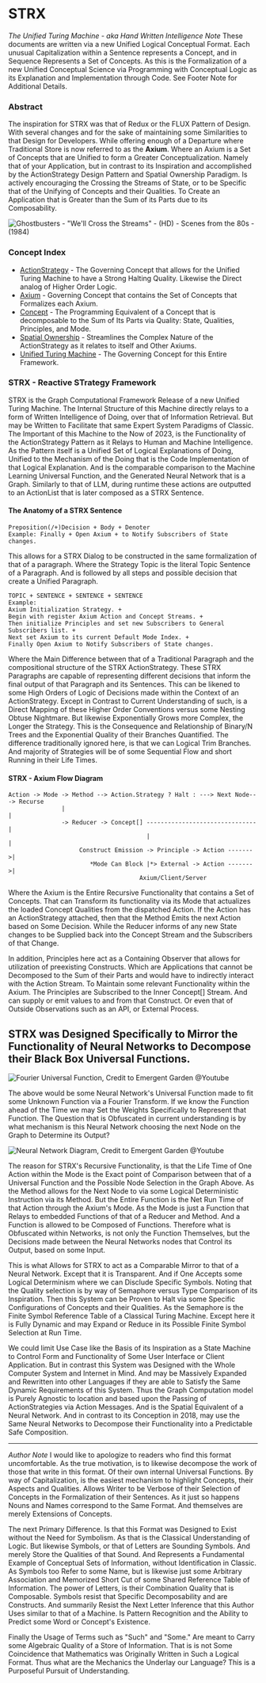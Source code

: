 # STRX
*The Unified Turing Machine - aka Hand Written Intelligence*
*Note* These documents are written via a new Unified Logical Conceptual Format. Each unusual Capitalization within a Sentence represents a Concept, and in Sequence Represents a Set of Concepts. As this is the Formalization of a new Unified Conceptual Science via Programming with Conceptual Logic as its Explanation and Implementation through Code. See Footer Note for Additional Details.
### Abstract
The inspiration for STRX was that of Redux or the FLUX Pattern of Design. With several changes and for the sake of maintaining some Similarities to that Design for Developers. While offering enough of a Departure where Traditional Store is now referred to as the **Axium**. Where an Axium is a Set of Concepts that are Unified to form a Greater Conceptualization. Namely that of your Application, but in contrast to its Inspiration and accomplished by the ActionStrategy Design Pattern and Spatial Ownership Paradigm. Is actively encouraging the Crossing the Streams of State, or to be Specific that of the Unifying of Concepts and their Qualities. To Create an Application that is Greater than the Sum of its Parts due to its Composability.

![Ghostbusters - "We'll Cross the Streams" - (HD) - Scenes from the 80s - (1984)](https://i.makeagif.com/media/1-27-2017/0V9QEn.gif)

### Concept Index
* [ActionStrategy](https://github.com/Phuire-Research/STRX/blob/main/ActionStrategy.md) - The Governing Concept that allows for the Unified Turing Machine to have a Strong Halting Quality. Likewise the Direct analog of Higher Order Logic.
* [Axium](https://github.com/Phuire-Research/STRX/blob/main/Axium.md) - Governing Concept that contains the Set of Concepts that Formalizes each Axium.
* [Concept](https://github.com/Phuire-Research/STRX/blob/main/Concept.md) - The Programming Equivalent of a Concept that is decomposable to the Sum of Its Parts via Quality: State, Qualities, Principles, and Mode.
* [Spatial Ownership](https://github.com/Phuire-Research/STRX/blob/main/SpatialOwnership.md) - Streamlines the Complex Nature of the ActionStrategy as it relates to itself and Other Axiums.
* [Unified Turing Machine](https://github.com/Phuire-Research/STRX/blob/main/The-Unified-Turing-Machine.md) - The Governing Concept for this Entire Framework.

### STRX - Reactive STrategy Framework
STRX is the Graph Computational Framework Release of a new Unified Turing Machine. The Internal Structure of this Machine directly relays to a form of Written Intelligence of Doing, over that of Information Retrieval. But may be Written to Facilitate that same Expert System Paradigms of Classic. The Important of this Machine to the Now of 2023, is the Functionality of the ActionStrategy Pattern as it Relays to Human and Machine Intelligence. As the Pattern itself is a Unified Set of Logical Explanations of Doing, Unified to the Mechanism of the Doing that is the Code Implementation of that Logical Explanation. And is the comparable comparison to the Machine Learning Universal Function, and the Generated Neural Network that is a Graph. Similarly to that of LLM, during runtime these actions are outputted to an ActionList that is later composed as a STRX Sentence.

#### The Anatomy of a STRX Sentence
```
Preposition(/+)Decision + Body + Denoter
Example: Finally + Open Axium + to Notify Subscribers of State changes.
```
This allows for a STRX Dialog to be constructed in the same formalization of that of a paragraph. Where the Strategy Topic is the literal Topic Sentence of a Paragraph. And is followed by all steps and possible decision that create a Unified Paragraph.
```
TOPIC + SENTENCE + SENTENCE + SENTENCE
Example: 
Axium Initialization Strategy. +
Begin with register Axium Action and Concept Streams. +
Then initialize Principles and set new Subscribers to General Subscribers list. +
Next set Axium to its current Default Mode Index. +
Finally Open Axium to Notify Subscribers of State changes.
```

Where the Main Difference between that of a Traditional Paragraph and the compositional structure of the STRX ActionStrategy. These STRX Paragraphs are capable of representing different decisions that inform the final output of that Paragraph and its Sentences. This can be likened to some High Orders of Logic of Decisions made within the Context of an ActionStrategy. Except in Contrast to Current Understanding of such, is a Direct Mapping of these Higher Order Conventions versus some Nesting Obtuse Nightmare. But likewise Exponentially Grows more Complex, the Longer the Strategy. This is the Consequence and Relationship of Binary/N Trees and the Exponential Quality of their Branches Quantified. The difference traditionally ignored here, is that we can Logical Trim Branches. And majority of Strategies will be of some Sequential Flow and short Running in their Life Times.

#### STRX - Axium Flow Diagram 
```
Action -> Mode -> Method --> Action.Strategy ? Halt : ---> Next Node---> Recurse
               |                                                      |
               -> Reducer -> Concept[] -------------------------------|
                                       |                              |
                    Construct Emission -> Principle -> Action ------->|
                       *Mode Can Block |*> External -> Action ------->|
                                     Axium/Client/Server
```
Where the Axium is the Entire Recursive Functionality that contains a Set of Concepts. That can Transform its functionality via its Mode that actualizes the loaded Concept Qualities from the dispatched Action. If the Action has an ActionStrategy attached, then that the Method Emits the next Action based on Some Decision. While the Reducer informs of any new State changes to be Supplied back into the Concept Stream and the Subscribers of that Change.

In addition, Principles here act as a Containing Observer that allows for utilization of preexisting Constructs. Which are Applications that cannot be Decomposed to the Sum of their Parts and would have to indirectly interact with the Action Stream. To Maintain some relevant Functionality within the Axium. The Principles are Subscribed to the Inner Concept[] Stream. And can supply or emit values to and from that Construct. Or even that of Outside Observations such as an API, or External Process.

## STRX was Designed Specifically to Mirror the Functionality of Neural Networks to Decompose their Black Box Universal Functions.
![Fourier Universal Function, Credit to Emergent Garden @Youtube](https://github.com/Phuire-Research/STRX/blob/main/fourierUniversalFunction-CC-Emergent-Garden.png?raw=true)

The above would be some Neural Network's Universal Function made to fit some Unknown Function via a Fourier Transform. If we know the Function ahead of the Time we may Set the Weights Specifically to Represent that Function. The Question that is Obfuscated in current understanding is by what mechanism is this Neural Network choosing the next Node on the Graph to Determine its Output?

![Neural Network Diagram, Credit to Emergent Garden @Youtube](https://github.com/Phuire-Research/STRX/blob/main/NeuralNetwork.png?raw=true)

The reason for STRX's Recursive Functionality, is that the Life Time of One Action within the Mode is the Exact point of Comparison between that of a Universal Function and the Possible Node Selection in the Graph Above. As the Method allows for the Next Node to via some Logical Deterministic Instruction via its Method. But the Entire Function is the Net Run Time of that Action through the Axium's Mode. As the Mode is just a Function that Relays to embedded Functions of that of a Reducer and Method. And a Function is allowed to be Composed of Functions. Therefore what is Obfuscated within Networks, is not only the Function Themselves, but the Decisions made between the Neural Networks nodes that Control its Output, based on some Input.

This is what Allows for STRX to act as a Comparable Mirror to that of a Neural Network. Except that it is Transparent. And if One Accepts some Logical Determinism where we can Disclude Specific Symbols. Noting that the Quality selection is by way of Semaphore versus Type Comparison of its Inspiration. Then this System can be Proven to Halt via some Specific Configurations of Concepts and their Qualities. As the Semaphore is the Finite Symbol Reference Table of a Classical Turing Machine. Except here it is Fully Dynamic and may Expand or Reduce in its Possible Finite Symbol Selection at Run Time.

We could limit Use Case like the Basis of its Inspiration as a State Machine to Control Form and Functionality of Some User Interface or Client Application. But in contrast this System was Designed with the Whole Computer System and Internet in Mind. And may be Massively Expanded and Rewritten into other Languages if they are able to Satisfy the Same Dynamic Requirements of this System. Thus the Graph Computation model is Purely Agnostic to location and based upon the Passing of ActionStrategies via Action Messages. And is the Spatial Equivalent of a Neural Network. And in contrast to its Conception in 2018, may use the Same Neural Networks to Decompose their Functionality into a Predictable Safe Composition.

---
*Author Note* I would like to apologize to readers who find this format uncomfortable. As the true motivation, is to likewise decompose the work of those that write in this format. Of their own internal Universal Functions. By way of Capitalization, is the easiest mechanism to highlight Concepts, their Aspects and Qualities. Allows Writer to be Verbose of their Selection of Concepts in the Formalization of their Sentences. As it just so happens Nouns and Names correspond to the Same Format. And themselves are merely Extensions of Concepts. 

The next Primary Difference. Is that this Format was Designed to Exist without the Need for Symbolism. As that is the Classical Understanding of Logic. But likewise Symbols, or that of Letters are Sounding Symbols. And merely Store the Qualities of that Sound. And Represents a Fundamental Example of Conceptual Sets of Information, without Identification in Classic. As Symbols too Refer to some Name, but is likewise just some Arbitrary Association and Memorized Short Cut of some Shared Reference Table of Information. The power of Letters, is their Combination Quality that is Composable. Symbols resist that Specific Decomposability and are Constructs. And summarily Resist the Next Letter Inference that this Author Uses similar to that of a Machine. Is Pattern Recognition and the Ability to Predict some Word or Concept's Existence.

Finally the Usage of Terms such as "Such" and "Some." Are meant to Carry some Algebraic Quality of a Store of Information. That is is not Some Coincidence that Mathematics was Originally Written in Such a Logical Format. Thus what are the Mechanics the Underlay our Language? This is a Purposeful Pursuit of Understanding.